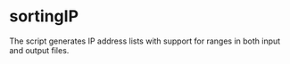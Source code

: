 # sortingIP

The script generates IP address lists with support for ranges in both input and output files.